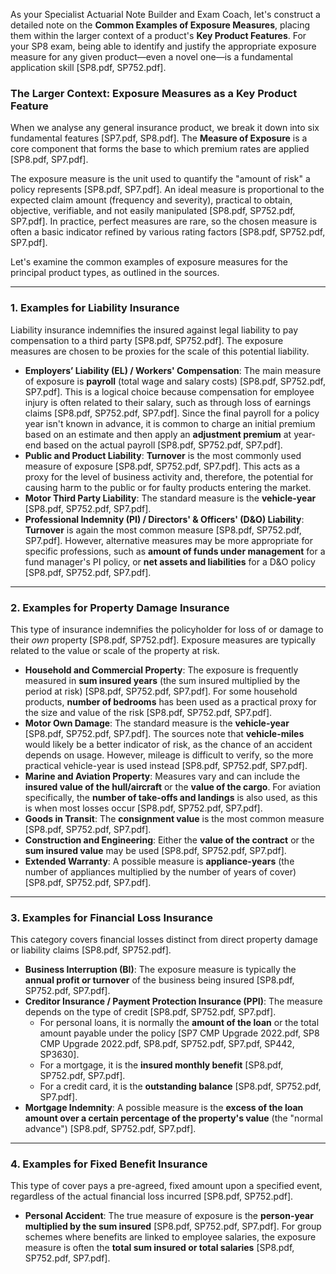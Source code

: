 As your Specialist Actuarial Note Builder and Exam Coach, let's construct a detailed note on the **Common Examples of Exposure Measures**, placing them within the larger context of a product's **Key Product Features**. For your SP8 exam, being able to identify and justify the appropriate exposure measure for any given product—even a novel one—is a fundamental application skill \[SP8.pdf, SP752.pdf\].

### **The Larger Context: Exposure Measures as a Key Product Feature**

When we analyse any general insurance product, we break it down into six fundamental features \[SP7.pdf, SP8.pdf\]. The **Measure of Exposure** is a core component that forms the base to which premium rates are applied \[SP8.pdf, SP7.pdf\].

The exposure measure is the unit used to quantify the "amount of risk" a policy represents \[SP8.pdf, SP7.pdf\]. An ideal measure is proportional to the expected claim amount (frequency and severity), practical to obtain, objective, verifiable, and not easily manipulated \[SP8.pdf, SP752.pdf, SP7.pdf\]. In practice, perfect measures are rare, so the chosen measure is often a basic indicator refined by various rating factors \[SP8.pdf, SP752.pdf, SP7.pdf\].

Let's examine the common examples of exposure measures for the principal product types, as outlined in the sources.

---

### **1\. Examples for Liability Insurance**

Liability insurance indemnifies the insured against legal liability to pay compensation to a third party \[SP8.pdf, SP752.pdf\]. The exposure measures are chosen to be proxies for the scale of this potential liability.

* **Employers’ Liability (EL) / Workers' Compensation**: The main measure of exposure is **payroll** (total wage and salary costs) \[SP8.pdf, SP752.pdf, SP7.pdf\]. This is a logical choice because compensation for employee injury is often related to their salary, such as through loss of earnings claims \[SP8.pdf, SP752.pdf, SP7.pdf\]. Since the final payroll for a policy year isn't known in advance, it is common to charge an initial premium based on an estimate and then apply an **adjustment premium** at year-end based on the actual payroll \[SP8.pdf, SP752.pdf, SP7.pdf\].  
* **Public and Product Liability**: **Turnover** is the most commonly used measure of exposure \[SP8.pdf, SP752.pdf, SP7.pdf\]. This acts as a proxy for the level of business activity and, therefore, the potential for causing harm to the public or for faulty products entering the market.  
* **Motor Third Party Liability**: The standard measure is the **vehicle-year** \[SP8.pdf, SP752.pdf, SP7.pdf\].  
* **Professional Indemnity (PI) / Directors' & Officers' (D\&O) Liability**: **Turnover** is again the most common measure \[SP8.pdf, SP752.pdf, SP7.pdf\]. However, alternative measures may be more appropriate for specific professions, such as **amount of funds under management** for a fund manager's PI policy, or **net assets and liabilities** for a D\&O policy \[SP8.pdf, SP752.pdf, SP7.pdf\].

---

### **2\. Examples for Property Damage Insurance**

This type of insurance indemnifies the policyholder for loss of or damage to their *own* property \[SP8.pdf, SP752.pdf\]. Exposure measures are typically related to the value or scale of the property at risk.

* **Household and Commercial Property**: The exposure is frequently measured in **sum insured years** (the sum insured multiplied by the period at risk) \[SP8.pdf, SP752.pdf, SP7.pdf\]. For some household products, **number of bedrooms** has been used as a practical proxy for the size and value of the risk \[SP8.pdf, SP752.pdf, SP7.pdf\].  
* **Motor Own Damage**: The standard measure is the **vehicle-year** \[SP8.pdf, SP752.pdf, SP7.pdf\]. The sources note that **vehicle-miles** would likely be a better indicator of risk, as the chance of an accident depends on usage. However, mileage is difficult to verify, so the more practical vehicle-year is used instead \[SP8.pdf, SP752.pdf, SP7.pdf\].  
* **Marine and Aviation Property**: Measures vary and can include the **insured value of the hull/aircraft** or the **value of the cargo**. For aviation specifically, the **number of take-offs and landings** is also used, as this is when most losses occur \[SP8.pdf, SP752.pdf, SP7.pdf\].  
* **Goods in Transit**: The **consignment value** is the most common measure \[SP8.pdf, SP752.pdf, SP7.pdf\].  
* **Construction and Engineering**: Either the **value of the contract** or the **sum insured value** may be used \[SP8.pdf, SP752.pdf, SP7.pdf\].  
* **Extended Warranty**: A possible measure is **appliance-years** (the number of appliances multiplied by the number of years of cover) \[SP8.pdf, SP752.pdf, SP7.pdf\].

---

### **3\. Examples for Financial Loss Insurance**

This category covers financial losses distinct from direct property damage or liability claims \[SP8.pdf, SP752.pdf\].

* **Business Interruption (BI)**: The exposure measure is typically the **annual profit or turnover** of the business being insured \[SP8.pdf, SP752.pdf, SP7.pdf\].  
* **Creditor Insurance / Payment Protection Insurance (PPI)**: The measure depends on the type of credit \[SP8.pdf, SP752.pdf, SP7.pdf\].  
  * For personal loans, it is normally the **amount of the loan** or the total amount payable under the policy \[SP7 CMP Upgrade 2022.pdf, SP8 CMP Upgrade 2022.pdf, SP8.pdf, SP752.pdf, SP7.pdf, SP442, SP3630\].  
  * For a mortgage, it is the **insured monthly benefit** \[SP8.pdf, SP752.pdf, SP7.pdf\].  
  * For a credit card, it is the **outstanding balance** \[SP8.pdf, SP752.pdf, SP7.pdf\].  
* **Mortgage Indemnity**: A possible measure is the **excess of the loan amount over a certain percentage of the property's value** (the "normal advance") \[SP8.pdf, SP752.pdf, SP7.pdf\].

---

### **4\. Examples for Fixed Benefit Insurance**

This type of cover pays a pre-agreed, fixed amount upon a specified event, regardless of the actual financial loss incurred \[SP8.pdf, SP752.pdf\].

* **Personal Accident**: The true measure of exposure is the **person-year multiplied by the sum insured** \[SP8.pdf, SP752.pdf, SP7.pdf\]. For group schemes where benefits are linked to employee salaries, the exposure measure is often the **total sum insured or total salaries** \[SP8.pdf, SP752.pdf, SP7.pdf\].

